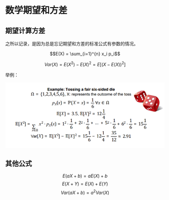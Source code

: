 # 数学期望和方差

## 期望计算方差

之所以记录，是因为总是忘记期望和方差的标准公式有参数的情况。

$$E(X) = \sum_{i=1}^{n} x_i p_i$$

$$Var(X) = E(X^2) - E(X)^2 = E[(X - E(X))^2]$$

举例：

![alt text](_attachments/数学期望和方差/image.png)

## 其他公式

$$E(aX + b) = aE(X) + b$$
$$E(X + Y) = E(X) + E(Y)$$
$$Var(aX + b) = a^2Var(X)$$